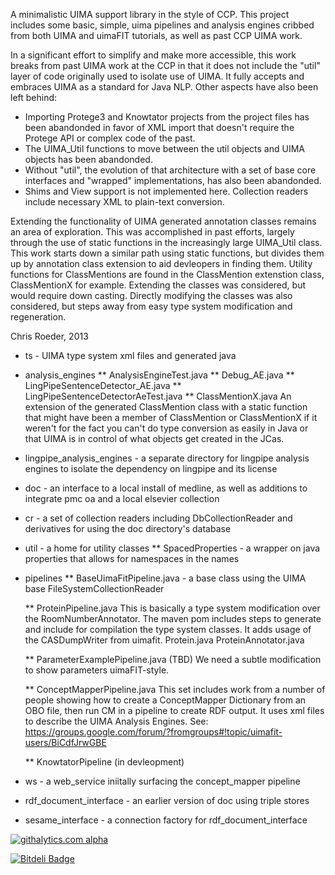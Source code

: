 A minimalistic UIMA support library in the style of CCP. This project
includes some basic, simple, uima pipelines and analysis engines cribbed from
both UIMA and uimaFIT tutorials, as well as past CCP UIMA work. 

In a significant effort to simplify and make more accessible, this work 
breaks from past UIMA work at the CCP in that it does not include the
"util" layer of code originally used to isolate use of  UIMA. It fully
accepts and embraces UIMA as a standard for Java NLP. Other aspects
have also been left behind:
 * Importing Protege3 and Knowtator projects from the project files
   has been abandonded in favor of XML import that doesn't require
   the Protege API or complex code of the past.
 * The  UIMA_Util functions to move between the util objects and UIMA 
   objects has been abandonded. 
 * Without "util", the evolution of that architecture with a set of 
   base core interfaces and "wrapped" implementations, has also been 
   abandonded.
 * Shims and View support is not implemented here. Collection readers
   include necessary XML to plain-text conversion.

Extending the functionality of UIMA generated annotation classes 
remains an area of exploration. This was accomplished in past efforts,
largely through the use of static functions in the increasingly large 
UIMA_Util class. This work starts down a similar path using static
functions, but divides them up by annotation class extension to aid
devleopers in finding them. Utility functions for ClassMentions are
found in the ClassMention extenstion class, ClassMentionX for example.
Extending the classes was considered, but would require down casting.
Directly modifying the classes was also considered, but steps away
from easy type system modification and regeneration.

Chris Roeder, 2013

* ts - UIMA type system xml files and generated java

* analysis_engines
	** AnalysisEngineTest.java
	** Debug_AE.java
	** LingPipeSentenceDetector_AE.java
	** LingPipeSentenceDetectorAeTest.java
	** ClassMentionX.java
		An extension of the generated ClassMention class with a static function
		that might have been a member of ClassMention or ClassMentionX if it
		weren't for the fact you can't do type conversion as easily in Java
		or that UIMA is in control of what objects get created in the JCas.

* lingpipe_analysis_engines - a separate directory for lingpipe analysis engines to isolate the dependency on lingpipe and its license


* doc - an interface to a local install of medline, as well as additions to
	integrate pmc oa and a local elsevier  collection

* cr - a set of collection readers including DbCollectionReader and derivatives
	for using the doc directory's database

* util - a home for  utility classes
	** SpacedProperties - a wrapper on java properties that allows for namespaces in the names

* pipelines
	** BaseUimaFitPipeline.java - a base class using the UIMA base FileSystemCollectionReader

	** ProteinPipeline.java
		This is basically a type system modification over the RoomNumberAnnotator.
		The maven pom includes steps to generate and include for compilation the type system classes.
		It adds usage of the CASDumpWriter from uimafit.
		Protein.java
		ProteinAnnotator.java

	** ParameterExamplePipeline.java (TBD)
		We need a subtle modification to show parameters uimaFIT-style.

	** ConceptMapperPipeline.java 
		This set includes work from a number of people showing how to create a ConceptMapper
		Dictionary from an OBO file, then run CM in a pipeline to create RDF output.
		It uses xml files to describe the UIMA Analysis Engines.
		See: https://groups.google.com/forum/?fromgroups#!topic/uimafit-users/BiCdfJrwGBE

	** KnowtatorPipeline (in devleopment)

 
* ws - a web_service iniitally surfacing the concept_mapper pipeline

* rdf_document_interface - an earlier version of doc using triple stores

* sesame_interface - a connection factory for rdf_document_interface

[![githalytics.com alpha](https://cruel-carlota.pagodabox.com/51326b276ac97a08eefd1f7b010eea0e "githalytics.com")](http://githalytics.com/croeder/uima_sample)


[![Bitdeli Badge](https://d2weczhvl823v0.cloudfront.net/croeder/uima_sample/trend.png)](https://bitdeli.com/free "Bitdeli Badge")

